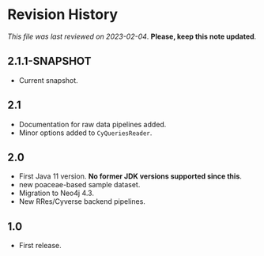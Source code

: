 # Revision History

*This file was last reviewed on 2023-02-04*. **Please, keep this note updated**.

## 2.1.1-SNAPSHOT
* Current snapshot.

## 2.1
* Documentation for raw data pipelines added.
* Minor options added to `CyQueriesReader`.

## 2.0
* First Java 11 version. **No former JDK versions supported since this**.
* new poaceae-based sample dataset.
* Migration to Neo4j 4.3.
* New RRes/Cyverse backend pipelines.

## 1.0
* First release.
